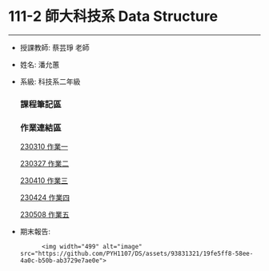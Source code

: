 # 111-2 師大科技系 Data Structure
---
  * 授課教師: 蔡芸琤 老師
  * 姓名: 潘允蕙
  * 系級: 科技系二年級
      ### 課程筆記區
      ### 作業連結區
       [230310 作業一](https://youtu.be/D1S4DjNQAMI)
       
       [230327 作業二](https://youtu.be/ZJXO3cm8vLg)
       
       [230410 作業三](https://youtu.be/GWwuRbQH23M)
       
       [230424 作業四](https://youtu.be/VqA23OJH000)
       
       [230508 作業五](https://youtu.be/bY0PslNCEJk)
  * 期末報告:
  
              <img width="499" alt="image" src="https://github.com/PYH1107/DS/assets/93831321/19fe5ff8-58ee-4a0c-b50b-ab3729e7ae0e">
